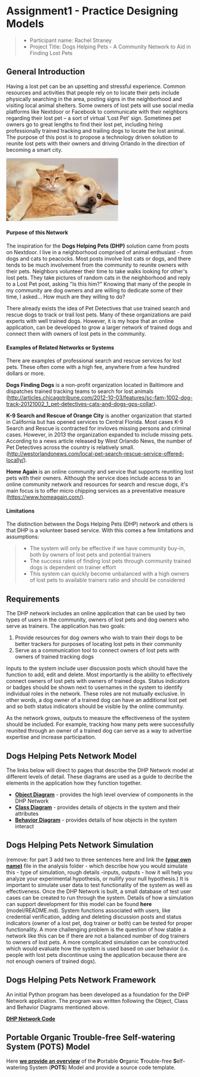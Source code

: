 # Assignment1 - Practice Designing Models


> * Participant name: Rachel Straney
> * Project Title: Dogs Helping Pets - A Community Network to Aid in Finding Lost Pets

## General Introduction

Having a lost pet can be an upsetting and stressful experience. Common resources and activities that people rely on to locate their pets include physically searching in the area, posting signs in the neighborhood and visiting local animal shelters. Some owners of lost pets will use social media platforms like Nextdoor or Facebook to communicate with their neighbors regarding their lost pet – a sort of virtual ‘Lost Pet’ sign. Sometimes pet owners go to great lengths to find their lost pet, including hiring professionally trained tracking and trailing dogs to locate the lost animal. The purpose of this post is to propose a technology driven solution to reunite lost pets with their owners and driving Orlando in the direction of becoming a smart city.

![Image of Smart City](images/Dog_and_Cat.jpg)

#### Purpose of this Network
The inspiration for the **Dogs Helping Pets (DHP)** solution came from posts on Nextdoor. I live in a neighborhood comprised of animal enthusiast - from dogs and cats to peacocks. Most  posts involve lost cats or dogs, and there tends to be much involvement from the community to reunite owners with their pets. Neighbors volunteer their time to take walks looking for other's lost pets. They take pictures of random cats in the neighborhood and reply to a Lost Pet post, asking "Is this him?" Knowing that many of the people in my community are dog owners and are willing to dedicate some of their time, I asked... How much are they willing to do?

There already exists the idea of Pet Detectives that use trained search and rescue dogs to track or trail lost pets. Many of these organizations are paid experts with well trained dogs. However, it is my hope that an online application, can be developed to grow a larger network of trained dogs and connect them with owners of lost pets in the community.

#### Examples of Related Networks or Systems
There are examples of professional search and rescue services for lost pets. These often come with a high fee, anywhere from a few hundred dollars or more.

**Dogs Finding Dogs** is a non-profit organization located in Baltimore and dispatches trained tracking teams to search for lost animals (http://articles.chicagotribune.com/2012-10-03/features/sc-fam-1002-dog-track-20121002_1_pet-detectives-cats-and-dogs-gps-collar).

**K-9 Search and Rescue of Orange City** is another organization that started in California but has opened services to Central Florida. Most cases K-9 Search and Rescue is contracted for invloves missing persons and criminal cases. However, in 2013 the organization expanded to include missing pets. According to a news article released by West Orlando News, the number of Pet Detectives across the country is relatively small.(http://westorlandonews.com/local-pet-search-rescue-service-offered-locally/).

**Home Again** is an online community and service that supports reuniting lost pets with their owners. Although the service does include access to an online community network and resources for search and rescue dogs, it's main focus is to offer micro chipping services as a preventative measure (https://www.homeagain.com/).


#### Limitations
The distinction between the Dogs Helping Pets (DHP) network and others is that DHP is a volunteer based service. With this comes a few limitations and assumptions:

> - The system will only be effective if we have community buy-in, both by owners of lost pets and potential trainers
> - The success rates of finding lost pets through community trained dogs is dependent on trainer effort
> - This system can quickly become unbalanced with a high owners of lost pets to available trainers ratio and should be considered

## Requirements

The DHP network includes an online application that can be used by two types of users in the community, owners of lost pets and dog owners who serve as trainers. The application has two goals: 

1. Provide resources for dog owners who wish to train their dogs to be better trackers for purposes of locating lost pets in their community
2. Serve as a communication tool to connect owners of lost pets with owners of trained tracking dogs

Inputs to the system include user discussion posts which should have the function to add, edit and delete. Most importantly is the ability to effectively connect owners of lost pets with owners of trained dogs. Status indicators or badges should be shown next to usernames in the system to identify individual roles in the network. These roles are not mutually exclusive. In other words, a dog owner of a trained dog can have an additional lost pet and so both status indicators should be visible by the online community. 

As the network grows, outputs to measure the effectiveness of the system should be included. For example, tracking how many pets were successfully reunited through an owner of a trained dog can serve as a way to advertise expertise and increase participation.

## Dogs Helping Pets Network Model

The links below will direct to pages that describe the DHP Network model at different levels of detail. These diagrams are used as a guide to decribe the elements in the application how they function together.

* [**Object Diagram**](model/object_diagram.md) - provides the high level overview of components in the DHP Network
* [**Class Diagram**](model/class_diagram.md) - provides details of objects in the system and their attributes
* [**Behavior Diagram**](model/behavior_diagram.md) - provides details of how objects in the system interact

## Dogs Helping Pets Network Simulation

(remove: for part 3 add two to three sentences here and link the [**(your own name)**](RStraney/model/README.md) file in the analysis folder - which describe how you would simulate this - type of simulation, rough details -inputs, outputs - how it will help you analyze your experimental hypothesis, or nullify your null hypothesis.)
It is important to simulate user data to test functionality of the system as well as effectiveness. Once the DHP Network is built, a small database of test user cases can be created to run through the system. Details of how a simulation can support development for this model can be found **here** (model/README.md). 
System functions associated with users, like credential verification, adding and deleting discussion posts and status indicators (owner of a lost pet, dog trainer or both) can be tested for proper functionality. A more challenging problem is the question of how stable a network like this can be if there are not a balanced number of dog trainers to owners of lost pets. A more complicated simulation can be constructed which would evaluate how the system is used based on user behavior (i.e. people with lost pets discontinue using the application because there are not enough owners of trained dogs).

## Dogs Helping Pets Network Framework
An initial Python program has been developed as a foundation for the DHP Network application. The program was written following the Object, Class and Behavior Diagrams mentioned above.

[**DHP Network Code**](code/README.md)

## **P**ortable **O**rganic **T**rouble-free **S**elf-watering System (**POTS**) Model
Here [**we provide an overview**](code/POTS_system/README.md) of the **P**ortable **O**rganic **T**rouble-free **S**elf-watering System (**POTS**) Model and provide a source code template.
